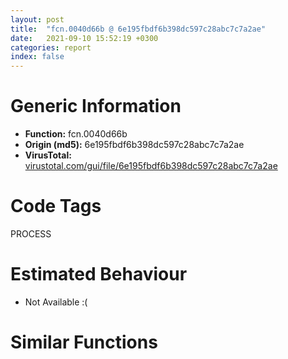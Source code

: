 ```yaml
---
layout: post
title:  "fcn.0040d66b @ 6e195fbdf6b398dc597c28abc7c7a2ae"
date:   2021-09-10 15:52:19 +0300
categories: report
index: false
---
```


# Generic Information
- **Function:** fcn.0040d66b
- **Origin (md5):** 6e195fbdf6b398dc597c28abc7c7a2ae
- **VirusTotal:** [virustotal.com/gui/file/6e195fbdf6b398dc597c28abc7c7a2ae][virustotal_ref]

# Code Tags
<span class="tag" id="PROCESS">PROCESS</span>


# Estimated Behaviour
<ul><li class="bhv-desc" id="na">Not Available :(</li></ul>

# Similar Functions
<script type="text/javascript" src="https://www.gstatic.com/charts/loader.js"></script>
<script type="text/javascript">

    google.charts.load('current', {'packages':['corechart']});
    google.charts.setOnLoadCallback(drawChart);

    function drawChart() {
    var data = new google.visualization.DataTable();
        data.addColumn('number', 'X');
        data.addColumn('number', 'Y');
        data.addColumn({type: 'string', role: 'tooltip', 'p': {'html': true}});
        data.addColumn({'type': 'string', 'role': 'style'});
        
        data.addRows([
    [28.64730453491211, -19.811155319213867, '<b><a href="/report/fcn.0040d66b@6e195fbdf6b398dc597c28abc7c7a2ae">fcn.0040d66b</a><br>@6e195fbdf6b398dc597c28abc7c7a2ae</b><br>', 'point { fill-color: #e0440e; }'],
[90.65203857421875, 92.54161071777344, '<b><a href="/report/fcn.00488ba0@912f1d013a0d6151bc7a7cef6da1b2a0">fcn.00488ba0</a><br>@912f1d013a0d6151bc7a7cef6da1b2a0</b><br>', 'null'],
[-26.74495506286621, -129.57884216308594, '<b><a href="/report/fcn.0040a509@5d44fc96ec059e83cbab5efb708e5e9e">fcn.0040a509</a><br>@5d44fc96ec059e83cbab5efb708e5e9e</b><br>', 'null'],
[-10.171687126159668, 252.32977294921875, '<b><a href="/report/fcn.0060b705@52d540e8e13e0f0bbb8946b2363a382d">fcn.0060b705</a><br>@52d540e8e13e0f0bbb8946b2363a382d</b><br>', 'null'],
[-136.72274780273438, -114.33965301513672, '<b><a href="/report/fcn.0040a0a0@01be4434cc5f975da87a4b25d209e100">fcn.0040a0a0</a><br>@01be4434cc5f975da87a4b25d209e100</b><br>', 'null'],
[-72.41616821289062, -15.426448822021484, '<b><a href="/report/fcn.00410005@4643b8f5a3d13e435a65fc553546b71e">fcn.00410005</a><br>@4643b8f5a3d13e435a65fc553546b71e</b><br>', 'null'],
[-124.45530700683594, 101.87528991699219, '<b><a href="/report/fcn.00408864@f9b80f61ad003ebdee20dab4a0087d2a">fcn.00408864</a><br>@f9b80f61ad003ebdee20dab4a0087d2a</b><br>', 'null'],
[-183.14447021484375, -1.4210608005523682, '<b><a href="/report/fcn.0040ab0f@fec037c981b84fb9df87dac6521840c9">fcn.0040ab0f</a><br>@fec037c981b84fb9df87dac6521840c9</b><br>', 'null'],
[140.17210388183594, -15.452585220336914, '<b><a href="/report/fcn.00408bc5@1fd683a7f72f257d6d6de6e845d6c40a">fcn.00408bc5</a><br>@1fd683a7f72f257d6d6de6e845d6c40a</b><br>', 'null'],
[-17.435935974121094, 84.90034484863281, '<b><a href="/report/fcn.0040bd6d@4e7335a256154dbc07a5bd862e9622fe">fcn.0040bd6d</a><br>@4e7335a256154dbc07a5bd862e9622fe</b><br>', 'null'],
[84.13887786865234, -123.92530059814453, '<b><a href="/report/fcn.0040c62b@c5a9328b4292c431a6e3f48185308528">fcn.0040c62b</a><br>@c5a9328b4292c431a6e3f48185308528</b><br>', 'null'],

        ]);

    var options = {
        title: 'Similarity Plot',
        legend: 'none',
        colors: ['#dedbd9', '#e6693e', '#ec8f6e', '#f3b49f', '#f6c7b6'],
        tooltip: {isHtml: true, trigger: 'both'},
        explorer: {
        actions: ["dragToZoom", "rightClickToReset"],
        },
        chartArea: {
        width: '80%',
        height: '80%'
        },
        width: '100%',
        height: '100%'
    };

    var chart = new google.visualization.ScatterChart(document.getElementById('chart_div'));

    chart.draw(data, options);
    }
    
</script>


<div id="chart_div" style="width: 100%px; height: 100%;"></div>

# Disassembled Code
{% highlight nasm %}

push 0x64
push 0x68b668
call fcn.0040e410
push 0xb
call fcn.0040e649
pop ecx
xor ebx, ebx
mov dword[ebp-4], ebx
push 0x40
push 0x20
pop edi
push edi
call fcn.0040e800
pop ecx
pop ecx
mov ecx, eax
mov dword[ebp-0x24], ecx
test ecx, ecx
jne off.b74
push 0xfffffffffffffffe
lea eax, [ebp-0x10]
push eax
push 0x68cda0
call fcn.0040fae0
add esp, 0xc
or eax, 0xffffffff
jmp off.b677
mov dword[0xc43a20], eax
mov dword[0xc45924], edi
add eax, 0x800
cmp ecx, eax
jae off.b143
mov word[ecx+4], 0xa00
or dword[ecx], 0xffffffff
mov dword[ecx+8], ebx
and byte[ecx+0x24], 0x80
mov al, byte[ecx+0x24]
and al, 0x7f
mov byte[ecx+0x24], al
mov word[ecx+0x25], 0xa0a
mov dword[ecx+0x38], ebx
mov byte[ecx+0x34], bl
add ecx, 0x40
mov dword[ebp-0x24], ecx
mov eax, dword[0xc43a20]
jmp off.b85
lea eax, [ebp-0x74]
push eax
call dword[sym.imp.KERNEL32.dll_GetStartupInfoW]
cmp word[ebp-0x42], 0
je off.b467
mov eax, dword[ebp-0x40]
test eax, eax
je off.b467
mov ecx, dword[eax]
mov dword[ebp-0x1c], ecx
add eax, 4
mov dword[ebp-0x28], eax
add eax, ecx
mov dword[ebp-0x20], eax
mov eax, 0x800
cmp ecx, eax
jl off.b205
mov ecx, eax
mov dword[ebp-0x1c], ecx
xor esi, esi
inc esi
mov dword[ebp-0x30], esi
cmp dword[0xc45924], ecx
jge off.b251
push 0x40
push edi
call fcn.0040e800
pop ecx
pop ecx
mov ecx, eax
mov dword[ebp-0x24], ecx
test ecx, ecx
jne off.b390
mov ecx, dword[0xc45924]
mov dword[ebp-0x1c], ecx
mov edi, ebx
mov dword[ebp-0x2c], edi
push 0xfffffffffffffffe
pop ebx
mov eax, dword[ebp-0x28]
mov edx, dword[ebp-0x20]
cmp edi, ecx
jge off.b470
mov esi, dword[edx]
cmp esi, 0xffffffff
je off.b371
cmp esi, ebx
je off.b371
mov al, byte[eax]
test al, 1
je off.b371
test al, 8
jne off.b308
push esi
call dword[sym.imp.KERNEL32.dll_GetFileType]
mov edx, dword[ebp-0x20]
test eax, eax
je off.b368
mov eax, edi
sar eax, 5
mov esi, edi
and esi, 0x1f
shl esi, 6
add esi, dword[eax*4+0xc43a20]
mov dword[ebp-0x24], esi
mov eax, dword[edx]
mov dword[esi], eax
mov eax, dword[ebp-0x28]
mov al, byte[eax]
mov byte[esi+4], al
push 0
push 0xfa0
lea eax, [esi+0xc]
push eax
call fcn.0040e07f
add esp, 0xc
inc dword[esi+8]
mov edx, dword[ebp-0x20]
mov ecx, dword[ebp-0x1c]
inc edi
mov dword[ebp-0x2c], edi
mov eax, dword[ebp-0x28]
inc eax
mov dword[ebp-0x28], eax
add edx, 4
mov dword[ebp-0x20], edx
jmp off.b265
mov dword[esi*4+0xc43a20], ecx
add dword[0xc45924], edi
mov eax, dword[esi*4+0xc43a20]
add eax, 0x800
cmp ecx, eax
jae off.b455
mov word[ecx+4], 0xa00
or dword[ecx], 0xffffffff
mov dword[ecx+8], ebx
and byte[ecx+0x24], 0x80
mov word[ecx+0x25], 0xa0a
mov dword[ecx+0x38], ebx
mov byte[ecx+0x34], bl
add ecx, 0x40
mov dword[ebp-0x24], ecx
jmp off.b403
inc esi
mov dword[ebp-0x30], esi
mov ecx, dword[ebp-0x1c]
jmp off.b211
push 0xfffffffffffffffe
pop ebx
xor edi, edi
mov dword[ebp-0x2c], edi
cmp edi, 3
jge off.b667
mov esi, edi
shl esi, 6
add esi, dword[0xc43a20]
mov dword[ebp-0x24], esi
cmp dword[esi], 0xffffffff
je off.b521
cmp dword[esi], ebx
je off.b521
movsx eax, byte[esi+4]
or al, 0x80
mov byte[esi+4], al
jmp off.b661
mov byte[esi+4], 0x81
test edi, edi
jne off.b534
push 0xfffffffffffffff6
pop eax
jmp off.b544
lea eax, [edi-1]
neg eax
sbb eax, eax
add eax, 0xfffffff5
push eax
call dword[sym.imp.KERNEL32.dll_GetStdHandle]
mov dword[ebp-0x1c], eax
cmp eax, 0xffffffff
je off.b635
test eax, eax
je off.b635
push eax
call dword[sym.imp.KERNEL32.dll_GetFileType]
test eax, eax
je off.b635
mov ecx, dword[ebp-0x1c]
mov dword[esi], ecx
and eax, 0xff
cmp eax, 2
jne off.b597
movsx eax, byte[esi+4]
or al, 0x40
jmp off.b608
cmp eax, 3
jne off.b611
movsx eax, byte[esi+4]
or al, 8
mov byte[esi+4], al
push 0
push 0xfa0
lea eax, [esi+0xc]
push eax
call fcn.0040e07f
add esp, 0xc
inc dword[esi+8]
jmp off.b661
movsx eax, byte[esi+4]
or al, 0x40
mov byte[esi+4], al
mov dword[esi], ebx
mov eax, dword[0xc45880]
test eax, eax
je off.b661
mov eax, dword[eax+edi*4]
mov dword[eax+0x10], ebx
inc edi
jmp off.b472
mov dword[ebp-4], ebx
call fcn.0040d916
xor eax, eax
call fcn.0040e455
ret

{% endhighlight %}

[virustotal_ref]: https://www.virustotal.com/gui/file/6e195fbdf6b398dc597c28abc7c7a2ae